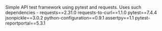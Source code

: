 Simple API test framework using pytest and requests.
Uses such dependencies -
requests==2.31.0
requests-to-curl==1.1.0
pytest==7.4.4
jsonpickle==3.0.2
python-configuration==0.9.1
assertpy==1.1
pytest-reportportal==5.3.1
